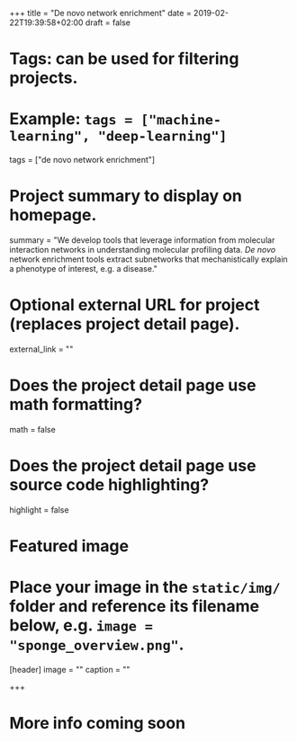 +++
title = "De novo network enrichment"
date = 2019-02-22T19:39:58+02:00
draft = false

# Tags: can be used for filtering projects.
# Example: `tags = ["machine-learning", "deep-learning"]`
tags = ["de novo network enrichment"]

# Project summary to display on homepage.
summary = "We develop tools that leverage information from molecular interaction networks in understanding molecular profiling data. _De novo_ network enrichment tools extract subnetworks that mechanistically explain a phenotype of interest, e.g. a disease."

# Optional external URL for project (replaces project detail page).
external_link = ""

# Does the project detail page use math formatting?
math = false

# Does the project detail page use source code highlighting?
highlight = false

# Featured image
# Place your image in the `static/img/` folder and reference its filename below, e.g. `image = "sponge_overview.png"`.
[header]
image = ""
caption = ""

+++

# More info coming soon
